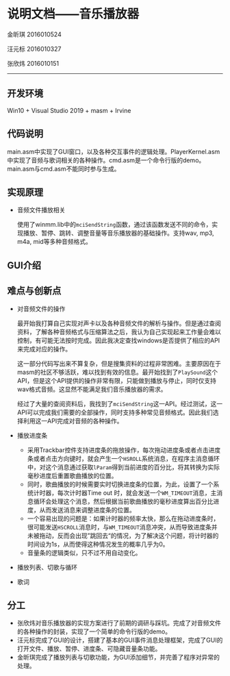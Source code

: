 # 说明文档——音乐播放器

金昕琪 2016010524

汪元标 2016010327

张欣炜 2016010151

---

## 开发环境

Win10 + Visual Studio 2019 + masm + Irvine

## 代码说明

main.asm中实现了GUI窗口，以及各种交互事件的逻辑处理。PlayerKernel.asm中实现了音频与歌词相关的各种操作。cmd.asm是一个命令行版的demo。main.asm与cmd.asm不能同时参与生成。

## 实现原理

- 音频文件播放相关

  使用了winmm.lib中的`mciSendString`函数，通过该函数发送不同的命令，实现播放、暂停、跳转、调整音量等音乐播放器的基础操作。支持wav, mp3, m4a, mid等多种音频格式。

## GUI介绍

## 难点与创新点

- 对音频文件的操作

  最开始我打算自己实现对声卡以及各种音频文件的解析与操作。但是通过查阅资料，了解各种音频格式与压缩算法之后，我认为自己实现起来工作量会难以控制，有可能无法按时完成。因此我决定查找windows是否提供了相应的API来完成对应的操作。

  这一部分代码写出来不算复杂，但是搜集资料的过程非常困难。主要原因在于masm的社区不够活跃，难以找到有效的信息。最开始找到了`PlaySound`这个API，但是这个API提供的操作非常有限，只能做到播放与停止，同时仅支持wav格式音频。这显然不能满足我们音乐播放器的需求。

  经过了大量的查阅资料后，我找到了`mciSendString`这一API。经过测试，这一API可以完成我们需要的全部操作，同时支持多种常见音频格式。因此我们选择利用这一API完成对音频的各种操作。

- 播放进度条

  - 采用Trackbar控件支持进度条的拖放操作，每次拖动进度条或者点击进度条或者点击方向键时，就会产生一个`HSROLL`系统消息，在程序主消息循环中，对这个消息通过获取`lParam`得到当前进度的百分比，将其转换为实际毫秒进度后重置歌曲播放的位置。
  - 同时，歌曲播放的时候需要实时切换进度条的位置，为此，设置了一个系统计时器，每次计时器Time out 时，就会发送一个`WM_TIMEOUT`消息，主消息循环会处理这个消息，然后根据当前歌曲播放的毫秒进度算出百分比进度，从而发送消息来调整进度条的位置。
  - 一个容易出现的问题是：如果计时器的频率太快，那么在拖动进度条时，很可能发送`HSCROLL`消息时，与`WM_TIMEOUT`消息冲突，从而导致进度条并未被拖动，反而会出现”跳回去“的情况，为了解决这个问题，将计时器的时间设为1s，从而使得这种情况发生的概率几乎为0。
  - 音量条的逻辑类似，只不过不用自动变化。

- 播放列表、切歌与循环

- 歌词

## 分工 

- 张欣炜对音乐播放器的实现方案进行了前期的调研与踩坑。完成了对音频文件的各种操作的封装，实现了一个简单的命令行版的demo。
- 汪元标完成了GUI的设计，搭建了基本的GUI事件消息处理框架，完成了GUI的打开文件、播放、暂停、进度条、可隐藏音量条功能。
- 金昕琪完成了播放列表与切歌功能，为GUI添加细节，并完善了程序对异常的处理。
